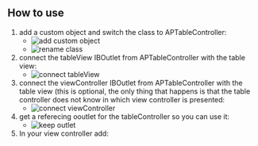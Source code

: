 ## How to use

1. add a custom object and switch the class to APTableController:
    * ![add custom object](http://i.imgur.com/XWj9agy.png)
    * ![rename class](http://i.imgur.com/HPSXJJ1.png)
2. connect the tableView IBOutlet from APTableController with the table view:
    * ![connect tableView](http://i.imgur.com/oI1wkfD.png)
3. connect the viewController IBOutlet from APTableController with the table view (this is optional, the only thing that happens is that the table controller does not know in which view controller is presented:
    * ![connect viewController](http://i.imgur.com/SPBKzdP.png)
4. get a referecing ooutlet for the tableController so you can use it:
    * ![keep outlet](http://i.imgur.com/qjOb5Mq.png)
5. In your view controller add:
